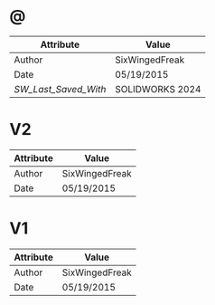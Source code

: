 # @
| Attribute | Value |
| ---  | ---     |
| Author | SixWingedFreak |
| Date | 05/19/2015 |
| _SW_Last_Saved_With_ | SOLIDWORKS 2024 |
# V2
| Attribute | Value |
| ---  | ---     |
| Author | SixWingedFreak |
| Date | 05/19/2015 |
# V1
| Attribute | Value |
| ---  | ---     |
| Author | SixWingedFreak |
| Date | 05/19/2015 |
